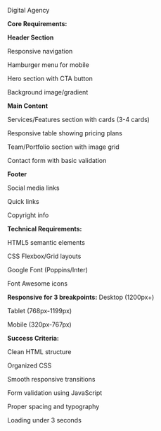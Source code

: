

Digital Agency

**Core Requirements:**

**Header Section**

Responsive navigation

Hamburger menu for mobile

Hero section with CTA button

Background image/gradient

**Main Content**

Services/Features section with cards (3-4 cards)

Responsive table showing pricing plans

Team/Portfolio section with image grid

Contact form with basic validation

**Footer**

Social media links

Quick links

Copyright info

**Technical Requirements:**

HTML5 semantic elements

CSS Flexbox/Grid layouts

Google Font (Poppins/Inter)

Font Awesome icons

**Responsive for 3 breakpoints:**
Desktop (1200px+)

Tablet (768px-1199px)

Mobile (320px-767px)

**Success Criteria:**

Clean HTML structure

Organized CSS

Smooth responsive transitions

Form validation using JavaScript

Proper spacing and typography

Loading under 3 seconds
